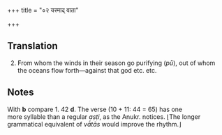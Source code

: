 +++
title = "०२ यस्माद् वाता"

+++
## Translation
2. From whom the winds in their season go purifying (*pū*), out of whom  
the oceans flow forth—against that god etc. etc.

## Notes
With **b** compare 1. 42 **d**. The verse (10 + 11: 44 = 65) has one  
more syllable than a regular *aṣṭi*, as the Anukr. notices. ⌊The longer  
grammatical equivalent of *vā́tās* would improve the rhythm.⌋
